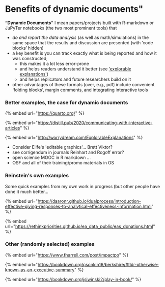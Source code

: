 # Benefits of dynamic documents"

**“Dynamic Documents”** I mean papers/projects built with R-markdown or JuPyTer notebooks (the two most prominent tools) that

* _do and report the data analysis_ (as well as  math/simulations) in the same space that the results and discussion are presented (with ‘code blocks’ hidden)
* a key benefit is you can track exactly what is being reported and how it was constructed;
  * &#x20;this makes it a lot less error-prone&#x20;
  * and helps readers understand it better (see ['explorable explanations'](http://worrydream.com/ExplorableExplanations/))
  * and helps replicators and future researchers build on it
* other advantages of these formats (over, e.g., pdf) include convenient ‘folding blocks’, margin comments, and integrating interactive tools

### &#x20;**Better examples, the case for dynamic documents**&#x20;

{% embed url="https://quarto.org/" %}

{% embed url="https://distill.pub/2020/communicating-with-interactive-articles" %}

{% embed url="http://worrydream.com/ExplorableExplanations" %}

* Consider Elife's 'editable graphics'... Brett Viktor?
* see corrigendum in journals Reinhart and Rogoff error?&#x20;
* open science MOOC in R markdown ...&#x20;
* OSF and all of their training/promo materials in OS



### Reinstein's own examples

Some quick examples from my own work in progress (but other people have done it much better…

{% embed url="https://daaronr.github.io/dualprocess/introduction-effective-giving-responses-to-analytical-effectiveness-information.html" %}

{% embed url="https://rethinkpriorities.github.io/ea_data_public/eas_donations.html" %}

### Other (randomly selected) examples

{% embed url="https://www.fharrell.com/post/impactpo" %}

{% embed url="https://bookdown.org/psonkin18/berkshire/#tldr-otherwise-known-as-an-executive-summary" %}

{% embed url="https://bookdown.org/jsiwinski2/play-in-book/" %}

